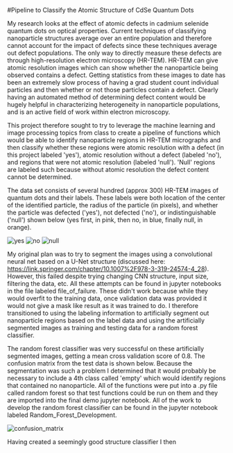 #Pipeline to Classify the Atomic Structure of CdSe Quantum Dots

My research looks at the effect of atomic defects in cadmium selenide quantum
dots on optical properties. Current techniques of classifying nanoparticle
structures average over an entire population and therefore cannot account for
the impact of defects since these techniques average out defect populations.
The only way to directly measure these defects are through high-resolution
electron microscopy (HR-TEM). HR-TEM can give atomic resolution images which
can show whether the nanoparticle being observed contains a defect. Getting
statistics from these images to date has been an extremely slow process of
having a grad student count individual particles and then whether or not those
particles contain a defect. Clearly having an automated method of determining
defect content would be hugely helpful in characterizing heterogeneity
in nanoparticle populations, and is an active field of work within electron
microscopy.

This project therefore sought to try to leverage the machine learning and
image processing topics from class to create a pipeline of functions which would
be able to identify nanoparticle regions in HR-TEM micrographs and then classify
whether these regions were atomic resolution with a defect (in this project
labeled 'yes'), atomic resolution without a defect (labeled 'no'), and regions
that were not atomic resolution (labeled 'null'). 'Null' regions are labeled
such because without atomic resolution the defect content cannot be determined.

The data set consists of several hundred (approx 300) HR-TEM images of quantum
dots and their labels. These labels were both location of the center of the
identified particle, the radius of the particle (in pixels), and whether the
particle was defected ('yes'), not defected ('no'), or indistinguishable
('null') shown below (yes first, in pink, then no, in blue, finally null,
  in orange).

![yes](/README_images/np_no.tif)
![no](/README_images/np_no.tif)
![null](/README_images/np_null.tif)

My original plan was to try to segment the images using a convolutional neural
net based on a U-Net structure (discussed here:
  https://link.springer.com/chapter/10.1007%2F978-3-319-24574-4_28). However,
  this failed despite trying changing CNN structure, input size,
  filtering the data, etc. All these attempts can be found in jupyter notebooks
  in the file labeled file_of_failure. These didn't work because while they
  would overfit to the training data, once validation data was provided it would
  not give a mask like result as it was trained to do. I therefore
  transitioned to using the labeling information to artificially segment out
  nanoparticle regions based on the label data and using the artificially
  segmented images as training and testing data for a random forest classifier.

  The random forest classifier was very successful on these artificially
  segmented images, getting a mean cross validation score of 0.8. The confusion
  matrix from the test data is shown below. Because the segmentation was such
  a problem I determined that it would probably be necessary to include a 4th
  class called 'empty' which would identify regions that contained no
  nanoparticle. All of the functions were put into a .py file called random
  forest so that test functions could be run on them and they are imported into
 the final demo jupyter notebook. All of the work to develop the random forest
 classifier can be found in the jupyter notebook labeled
 Random_Forest_Development.

  ![confusion_matrix](/README_images/confusion_matrix.tif)

  Having created a seemingly good structure classifier I then
